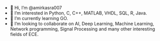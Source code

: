 - 👋 Hi, I’m @amirkasra007
- 👀 I’m interested in Python, C, C++, MATLAB, VHDL, SQL, R, Java.
- 🌱 I’m currently learning GO.
- 💞️ I’m looking to collaborate on AI, Deep Learning, Machine Learning, Network programming, Signal Processing and many other interesting fields of ECE.

<!---
amirkasra007/amirkasra007 is a ✨ special ✨ repository because its `README.md` (this file) appears on your GitHub profile.
You can click the Preview link to take a look at your changes.
--->
